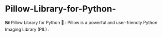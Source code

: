 # Pillow-Library-for-Python-
🖼️ Pillow Library for Python 📸 :   Pillow is a powerful and user-friendly Python Imaging Library (PIL) .
